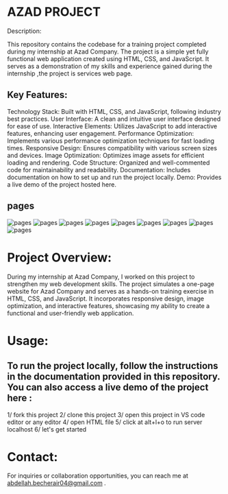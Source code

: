 # AZAD PROJECT

Description:

This repository contains the codebase for a training project completed during my internship at Azad Company. The project is a simple yet fully functional web application created using HTML, CSS, and JavaScript. It serves as a demonstration of my skills and experience gained during the internship ,the project is services web page.

## Key Features:

   Technology Stack: Built with HTML, CSS, and JavaScript, following industry best practices.
    User Interface: A clean and intuitive user interface designed for ease of use.
    Interactive Elements: Utilizes JavaScript to add interactive features, enhancing user engagement.
    Performance Optimization: Implements various performance optimization techniques for fast loading times.
    Responsive Design: Ensures compatibility with various screen sizes and devices.
    Image Optimization: Optimizes image assets for efficient loading and rendering.
    Code Structure: Organized and well-commented code for maintainability and readability.
    Documentation: Includes documentation on how to set up and run the project locally.
    Demo: Provides a live demo of the project hosted here.

## pages
![pages](svgs/i2.png)
![pages](svgs/i3.png)
![pages](svgs/i4.png)
![pages](svgs/i5.png)
![pages](svgs/i6.png)
![pages](svgs/i7.png)
![pages](svgs/i8.png)
![pages](svgs/i9.png)
![pages](svgs/i1.png)
# Project Overview:

During my internship at Azad Company, I worked on this project to strengthen my web development skills. The project simulates a one-page website for Azad Company and serves as a hands-on training exercise in HTML, CSS, and JavaScript. It incorporates responsive design, image optimization, and interactive features, showcasing my ability to create a functional and user-friendly web application.

# Usage:

## To run the project locally, follow the instructions in the documentation provided in this repository. You can also access a live demo of the project here :
1/ fork this project
2/ clone this project
3/ open this project in VS code editor or any editor
4/ open HTML file 
5/ click at alt+l+o to run server localhost
6/ let's get started

# Contact:

For inquiries or collaboration opportunities, you can reach me at abdellah.becherair04@gmail.com .